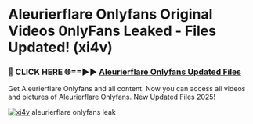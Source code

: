 # Aleurierflare Onlyfans Original Videos 0nlyFans Leaked - Files Updated! (xi4v)

<h3>🔴 CLICK HERE 🌐==►► <a href="https://tinyurl.com/x26r9saj" rel="nofollow">Aleurierflare Onlyfans Updated Files</a></h3>

Get Aleurierflare Onlyfans and all content. Now you can access all videos and pictures of Aleurierflare Onlyfans. New Updated Files 2025!

[![xi4v](https://i.imgur.com/LkgZPqh.gif)](https://tinyurl.com/x26r9saj)
aleurierflare onlyfans leak
